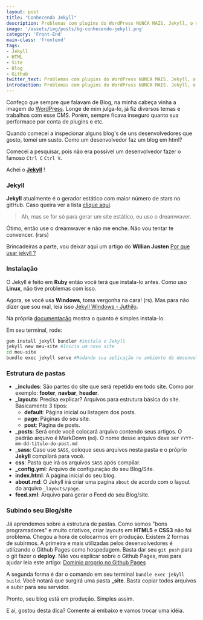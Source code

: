 ```yaml
---
layout: post
title: "Conhecendo Jekyll"
description: Problemas com plugins do WordPress NUNCA MAIS. Jekyll, o melhor gerador de site estático feito para desenvolvedores. 
image: '/assets/img/posts/bg-conhecendo-jekyll.png'
category: 'Front-End'
main-class: 'frontend'
tags:
- Jekyll
- HTML
- Site
- Blog
- Github
twitter_text: Problemas com plugins do WordPress NUNCA MAIS. Jekyll, o melhor gerador de site estático feito para desenvolvedores. 
introduction: Problemas com plugins do WordPress NUNCA MAIS. Jekyll, o melhor gerador de site estático feito para desenvolvedores.  
---
```


Confeço que sempre que falavam de Blog, na minha cabeça vinha a imagem do [WordPress](https://br.wordpress.com/). Longe de mim julga-lo, já fiz diversos temas e trabalhos com esse CMS.
Porém, sempre ficava inseguro quanto sua performace por conta de plugins e etc.

Quando comecei a inspecionar alguns blog's de uns desenvolvedores que gosto, tomei um susto. Como um desenvolvedor faz um blog em html?

Comecei a pesquisar, pois não era possível um desenvolvedor fazer o famoso `Ctrl C` `Ctrl V`.

Achei o **[Jekyll](http://jekyllrb.com)** !

### Jekyll

**Jekyll** atualmente é o gerador estático com maior número de stars no gitHub. Caso queira ver a lista [clique aqui](https://www.staticgen.com/).

> Ah, mas se for só para gerar um site estático, eu uso o dreamwaver.

Ótimo, então use o dreamwaver e não me enche. Não vou tentar te convencer. (rsrs)

Brincadeiras a parte, vou deixar aqui um artigo do **Willian Justen** [Por que usar jekyll ?](https://willianjusten.com.br/por-que-usar-jekyll/)

### Instalação

O Jekyll é feito em **Ruby** então você terá que instala-lo antes. Como uso **Linux**, não tive problemas com isso.

Agora, se você usa **Windows**, toma vergonha na cara! (rs). Mas para não dizer que sou mal, leia isso [Jekyll Windows - Juthilo](http://jekyll-windows.juthilo.com/).

Na própria [documentação](https://jekyllrb.com/) mostra o quanto é simples instala-lo.

Em seu terminal, rode:

```bash
gem install jekyll bundler #instala o Jekyll
jekyll new meu-site #Inicia um novo site
cd meu-site
bundle exec jekyll serve #Rodando sua aplicação no ambiente de desenvolvimento
```
### Estrutura de pastas

 - **_includes**: São partes do site que será repetido em todo site. Como por exemplo: **footer**, **navbar**, **header**.
 - **_layouts**: Precisa explicar? Arquivos para estrutura básica do site. Basicamente 3 tipos: 
      -  **default**: Página inicial ou listagem dos posts.
      -  **page**: Páginas do seu site.
      -  **post**: Página de posts.
  - **_posts**: Será onde você colocará arquivo contendo seus artigos. O padrão arquivo é MarkDown (`md`). O nome desse arquivo deve ser `YYYY-mm-dd-titulo-do-post.md`
  - **_sass**: Caso use `SASS`, coloque seus arquivos nesta pasta e o próprio **Jekyll** compilará para você.
  - **css**: Pasta que irá os arquivos `SASS` após compilar.
  - **_config.yml**: Arquivo de configuração do seu Blog/Site.
  - **index.html**: A página inicial do seu blog.
  - **about.md**: O Jekyll irá criar uma pagina `about` de acordo com o layout do arquivo `_layouts/page`.
  - **feed.xml**: Arquivo para gerar o Feed do seu Blog/site.

### Subindo seu Blog/site

Já aprendemos sobre a estrutura de pastas. Como somos "bons programadores" e muito criativos, criar layouts em **HTML5** e **CSS3** não foi problema.
Chegou a hora de colocarmos em produção.
Existem 2 formas de subirmos. A primeira e mais utilizadas pelos desenvolvedores é utilizando o Github Pages como hospedagem. Basta dar seu `git push` para o git fazer o **deploy**. Não vou explicar sobre o Github Pages, mas para ajudar leia este artigo: [Dominio proprio no Github Pages](https://willianjusten.com.br/dominio-proprio-no-github-pages/)

A segunda forma é dar o comando em seu terminal `bundle exec jekyll build`. Você notará que surgirá uma pasta **_site**. Basta copiar todos arquivos e subir para seu servidor. 

Pronto, seu blog está em produção. Simples assim.

E aí, gostou desta dica? Comente ai embaixo e vamos trocar uma idéia.

